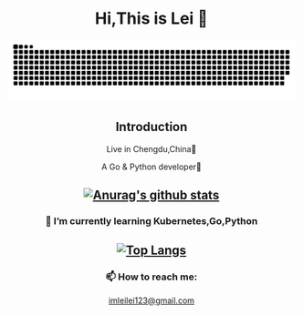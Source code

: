 <div align=center>

# Hi,This is Lei 👋
<picture>
  <source media="(prefers-color-scheme: dark)" srcset="https://raw.githubusercontent.com/leilei3167/leilei3167/output/github-contribution-grid-snake-dark.svg">
  <source media="(prefers-color-scheme: light)" srcset="https://raw.githubusercontent.com/leilei3167/leilei3167/output/github-contribution-grid-snake.svg">
  <img alt="github contribution grid snake animation" src="https://raw.githubusercontent.com/leilei3167/leilei3167/output/github-contribution-grid-snake.svg">
</picture>

## Introduction
  
  Live in Chengdu,China🐼  
  
A Go & Python developer👀
  
  
[![Anurag's github stats](https://github-readme-stats.vercel.app/api?username=leilei3167)](https://github.com/anuraghazra/github-readme-stats)
  --- 
### 🌱 I’m currently learning Kubernetes,Go,Python
[![Top Langs](https://github-readme-stats.vercel.app/api/top-langs/?username=leilei3167&layout=compact)](https://github.com/anuraghazra/github-readme-stats)
  --- 
### 📫 How to reach me:
  imleilei123@gmail.com

</div>

